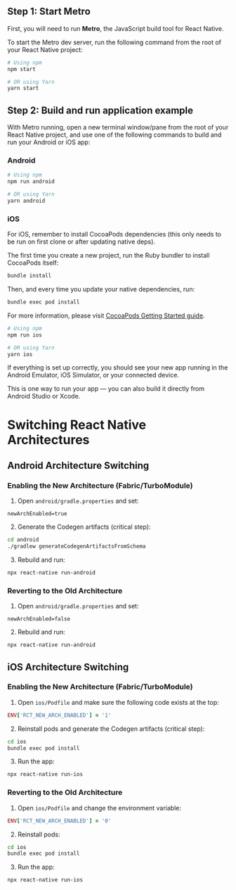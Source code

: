 ## Step 1: Start Metro

First, you will need to run **Metro**, the JavaScript build tool for React Native.

To start the Metro dev server, run the following command from the root of your React Native project:

```sh
# Using npm
npm start

# OR using Yarn
yarn start
```

## Step 2: Build and run application example

With Metro running, open a new terminal window/pane from the root of your React Native project, and use one of the following commands to build and run your Android or iOS app:

### Android

```sh
# Using npm
npm run android

# OR using Yarn
yarn android
```

### iOS

For iOS, remember to install CocoaPods dependencies (this only needs to be run on first clone or after updating native deps).

The first time you create a new project, run the Ruby bundler to install CocoaPods itself:

```sh
bundle install
```

Then, and every time you update your native dependencies, run:

```sh
bundle exec pod install
```

For more information, please visit [CocoaPods Getting Started guide](https://guides.cocoapods.org/using/getting-started.html).

```sh
# Using npm
npm run ios

# OR using Yarn
yarn ios
```

If everything is set up correctly, you should see your new app running in the Android Emulator, iOS Simulator, or your connected device.

This is one way to run your app — you can also build it directly from Android Studio or Xcode.

# Switching React Native Architectures

## Android Architecture Switching

### Enabling the New Architecture (Fabric/TurboModule)

1. Open `android/gradle.properties` and set:

```properties
newArchEnabled=true
```

2. Generate the Codegen artifacts (critical step):

```bash
cd android
./gradlew generateCodegenArtifactsFromSchema
```

3. Rebuild and run:

```bash
npx react-native run-android
```

### Reverting to the Old Architecture

1. Open `android/gradle.properties` and set:

```properties
newArchEnabled=false
```

2. Rebuild and run:

```bash
npx react-native run-android
```

## iOS Architecture Switching

### Enabling the New Architecture (Fabric/TurboModule)

1. Open `ios/Podfile` and make sure the following code exists at the top:

```ruby
ENV['RCT_NEW_ARCH_ENABLED'] = '1'
```

2. Reinstall pods and generate the Codegen artifacts (critical step):

```bash
cd ios
bundle exec pod install
```

3. Run the app:

```bash
npx react-native run-ios
```

### Reverting to the Old Architecture

1. Open `ios/Podfile` and change the environment variable:

```ruby
ENV['RCT_NEW_ARCH_ENABLED'] = '0'
```

2. Reinstall pods:

```bash
cd ios
bundle exec pod install
```

3. Run the app:

```bash
npx react-native run-ios
```
